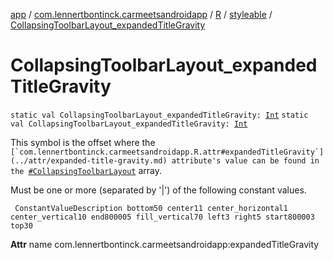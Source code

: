 [app](../../../index.md) / [com.lennertbontinck.carmeetsandroidapp](../../index.md) / [R](../index.md) / [styleable](index.md) / [CollapsingToolbarLayout_expandedTitleGravity](./-collapsing-toolbar-layout_expanded-title-gravity.md)

# CollapsingToolbarLayout_expandedTitleGravity

`static val CollapsingToolbarLayout_expandedTitleGravity: `[`Int`](https://kotlinlang.org/api/latest/jvm/stdlib/kotlin/-int/index.html)
`static val CollapsingToolbarLayout_expandedTitleGravity: `[`Int`](https://kotlinlang.org/api/latest/jvm/stdlib/kotlin/-int/index.html)

This symbol is the offset where the ``[`com.lennertbontinck.carmeetsandroidapp.R.attr#expandedTitleGravity`](../attr/expanded-title-gravity.md) attribute's value can be found in the ``[`#CollapsingToolbarLayout`](-collapsing-toolbar-layout.md) array.

Must be one or more (separated by '|') of the following constant values.

     ConstantValueDescription bottom50 center11 center_horizontal1 center_vertical10 end800005 fill_vertical70 left3 right5 start800003 top30

**Attr**
name com.lennertbontinck.carmeetsandroidapp:expandedTitleGravity

